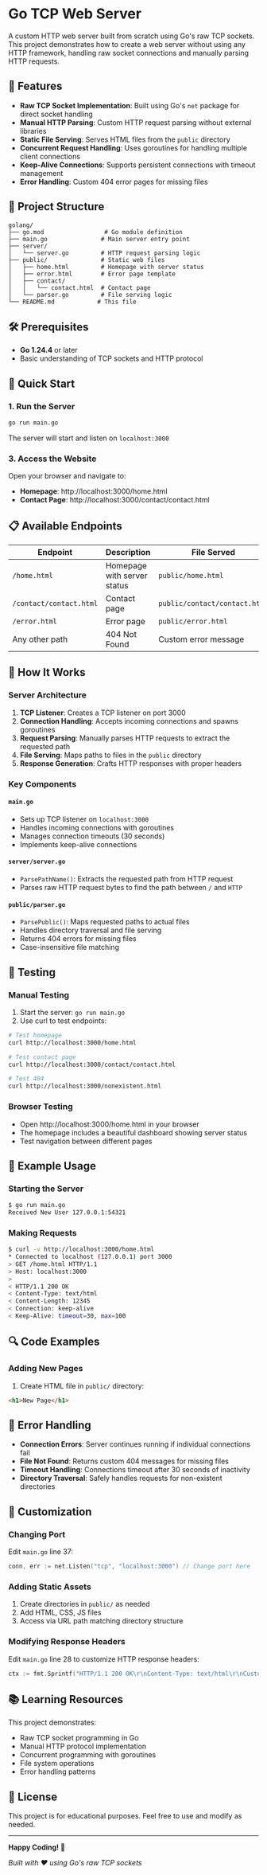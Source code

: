 # Go TCP Web Server

A custom HTTP web server built from scratch using Go's raw TCP sockets. This project demonstrates how to create a web server without using any HTTP framework, handling raw socket connections and manually parsing HTTP requests.

## 🚀 Features

- **Raw TCP Socket Implementation**: Built using Go's `net` package for direct socket handling
- **Manual HTTP Parsing**: Custom HTTP request parsing without external libraries
- **Static File Serving**: Serves HTML files from the `public` directory
- **Concurrent Request Handling**: Uses goroutines for handling multiple client connections
- **Keep-Alive Connections**: Supports persistent connections with timeout management
- **Error Handling**: Custom 404 error pages for missing files

## 📁 Project Structure

```
golang/
├── go.mod                 # Go module definition
├── main.go               # Main server entry point
├── server/
│   └── server.go         # HTTP request parsing logic
├── public/               # Static web files
│   ├── home.html         # Homepage with server status
│   ├── error.html        # Error page template
│   ├── contact/
│   │   └── contact.html  # Contact page
│   └── parser.go         # File serving logic
└── README.md            # This file
```

## 🛠️ Prerequisites

- **Go 1.24.4** or later
- Basic understanding of TCP sockets and HTTP protocol

## 🚀 Quick Start

### 1. Run the Server

```bash
go run main.go
```

The server will start and listen on `localhost:3000`

### 3. Access the Website

Open your browser and navigate to:

- **Homepage**: http://localhost:3000/home.html
- **Contact Page**: http://localhost:3000/contact/contact.html

## 📋 Available Endpoints

| Endpoint                | Description                 | File Served                   |
| ----------------------- | --------------------------- | ----------------------------- |
| `/home.html`            | Homepage with server status | `public/home.html`            |
| `/contact/contact.html` | Contact page                | `public/contact/contact.html` |
| `/error.html`           | Error page                  | `public/error.html`           |
| Any other path          | 404 Not Found               | Custom error message          |

## 🔧 How It Works

### Server Architecture

1. **TCP Listener**: Creates a TCP listener on port 3000
2. **Connection Handling**: Accepts incoming connections and spawns goroutines
3. **Request Parsing**: Manually parses HTTP requests to extract the requested path
4. **File Serving**: Maps paths to files in the `public` directory
5. **Response Generation**: Crafts HTTP responses with proper headers

### Key Components

#### `main.go`

- Sets up TCP listener on `localhost:3000`
- Handles incoming connections with goroutines
- Manages connection timeouts (30 seconds)
- Implements keep-alive connections

#### `server/server.go`

- `ParsePathName()`: Extracts the requested path from HTTP request
- Parses raw HTTP request bytes to find the path between `/` and `HTTP`

#### `public/parser.go`

- `ParsePublic()`: Maps requested paths to actual files
- Handles directory traversal and file serving
- Returns 404 errors for missing files
- Case-insensitive file matching

## 🧪 Testing

### Manual Testing

1. Start the server: `go run main.go`
2. Use curl to test endpoints:

```bash
# Test homepage
curl http://localhost:3000/home.html

# Test contact page
curl http://localhost:3000/contact/contact.html

# Test 404
curl http://localhost:3000/nonexistent.html
```

### Browser Testing

- Open http://localhost:3000/home.html in your browser
- The homepage includes a beautiful dashboard showing server status
- Test navigation between different pages

## 🎯 Example Usage

### Starting the Server

```bash
$ go run main.go
Received New User 127.0.0.1:54321
```

### Making Requests

```bash
$ curl -v http://localhost:3000/home.html
* Connected to localhost (127.0.0.1) port 3000
> GET /home.html HTTP/1.1
> Host: localhost:3000
>
< HTTP/1.1 200 OK
< Content-Type: text/html
< Content-Length: 12345
< Connection: keep-alive
< Keep-Alive: timeout=30, max=100
```

## 🔍 Code Examples

### Adding New Pages

1. Create HTML file in `public/` directory:

```html
<h1>New Page</h1>
```

## 🚨 Error Handling

- **Connection Errors**: Server continues running if individual connections fail
- **File Not Found**: Returns custom 404 messages for missing files
- **Timeout Handling**: Connections timeout after 30 seconds of inactivity
- **Directory Traversal**: Safely handles requests for non-existent directories

## 🎨 Customization

### Changing Port

Edit `main.go` line 37:

```go
conn, err := net.Listen("tcp", "localhost:3000") // Change port here
```

### Adding Static Assets

1. Create directories in `public/` as needed
2. Add HTML, CSS, JS files
3. Access via URL path matching directory structure

### Modifying Response Headers

Edit `main.go` line 28 to customize HTTP response headers:

```go
ctx := fmt.Sprintf("HTTP/1.1 200 OK\r\nContent-Type: text/html\r\nCustom-Header: value\r\n\r\n%s", len(pageFile), pageFile)
```

## 📚 Learning Resources

This project demonstrates:

- Raw TCP socket programming in Go
- Manual HTTP protocol implementation
- Concurrent programming with goroutines
- File system operations
- Error handling patterns


## 📄 License

This project is for educational purposes. Feel free to use and modify as needed.

---

**Happy Coding! 🚀**

_Built with ❤️ using Go's raw TCP sockets_

